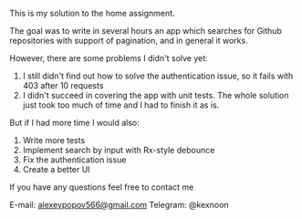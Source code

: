 This is my solution to the home assignment.

The goal was to write in several hours
an app which searches for Github repositories with support of pagination, and in general it works.

However, there are some problems I didn't solve yet:
1) I still didn't find out how to solve the authentication issue, so it fails with 403 after 10 requests
2) I didn't succeed in covering the app with unit tests. The whole solution just took too much of time and
I had to finish it as is.

But if I had more time I would also:
1) Write more tests
2) Implement search by input with Rx-style debounce
3) Fix the authentication issue
4) Create a better UI

If you have any questions feel free to contact me

E-mail: alexeypopov566@gmail.com
Telegram: @kexnoon

